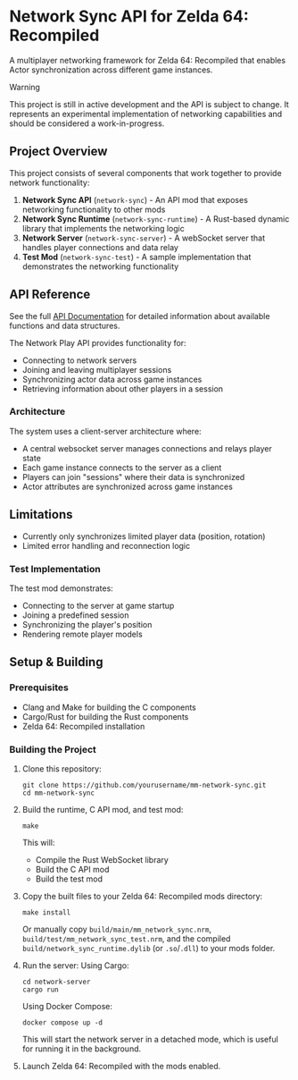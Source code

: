 # Network Sync API for Zelda 64: Recompiled

A multiplayer networking framework for Zelda 64: Recompiled that enables Actor synchronization across different game instances.


> [!WARNING]
> This project is still in active development and the API is subject to change. It represents an experimental implementation of networking capabilities and should be considered a work-in-progress.


## Project Overview

This project consists of several components that work together to provide network functionality:

1. **Network Sync API** (`network-sync`) - An API mod that exposes networking functionality to other mods
2. **Network Sync Runtime** (`network-sync-runtime`) - A Rust-based dynamic library that implements the networking logic
3. **Network Server** (`network-sync-server`) - A webSocket server that handles player connections and data relay
4. **Test Mod** (`network-sync-test`) - A sample implementation that demonstrates the networking functionality

## API Reference

See the full [API Documentation](API.md) for detailed information about available functions and data structures.

The Network Play API provides functionality for:

- Connecting to network servers
- Joining and leaving multiplayer sessions
- Synchronizing actor data across game instances
- Retrieving information about other players in a session

### Architecture

The system uses a client-server architecture where:
- A central websocket server manages connections and relays player state
- Each game instance connects to the server as a client
- Players can join "sessions" where their data is synchronized
- Actor attributes are synchronized across game instances

## Limitations

- Currently only synchronizes limited player data (position, rotation)
- Limited error handling and reconnection logic

### Test Implementation

The test mod demonstrates:
- Connecting to the server at game startup
- Joining a predefined session
- Synchronizing the player's position
- Rendering remote player models

## Setup & Building

### Prerequisites

- Clang and Make for building the C components
- Cargo/Rust for building the Rust components
- Zelda 64: Recompiled installation

### Building the Project

1. Clone this repository:
   ```
   git clone https://github.com/yourusername/mm-network-sync.git
   cd mm-network-sync
   ```

2. Build the runtime, C API mod, and test mod:
   ```
   make
   ```
   This will:
   - Compile the Rust WebSocket library
   - Build the C API mod
   - Build the test mod

3. Copy the built files to your Zelda 64: Recompiled mods directory:
   ```
   make install
   ```
   Or manually copy `build/main/mm_network_sync.nrm`, `build/test/mm_network_sync_test.nrm`, and the compiled `build/network_sync_runtime.dylib` (or `.so`/`.dll`) to your mods folder.

4. Run the server:
Using Cargo:
   ```
   cd network-server
   cargo run
   ```

   Using Docker Compose:
   ```
   docker compose up -d
   ```
   This will start the network server in a detached mode, which is useful for running it in the background.

5. Launch Zelda 64: Recompiled with the mods enabled.
